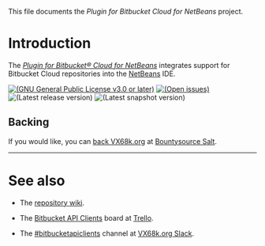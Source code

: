 This file documents the *Plugin for Bitbucket Cloud for NetBeans* project.

# Introduction

The *[Plugin for Bitbucket® Cloud for NetBeans]* integrates support for
Bitbucket Cloud repositories into the [NetBeans] IDE.

[Plugin for Bitbucket® Cloud for NetBeans]: https://vx68k.bitbucket.io/netbeans-bitbucket-plugin/
[Bitbucket® Cloud]: https://bitbucket.org/
[NetBeans]: https://netbeans.apache.org/

[![(GNU General Public License v3.0 or later)](https://img.shields.io/badge/license-GPL--3.0--or--later-blue.svg)][GPL-3.0-or-later]
[![(Open issues)](https://img.shields.io/bitbucket/issues/vx68k/netbeans-bitbucket-plugin.svg)][open issues]
![(Latest release version)](https://img.shields.io/maven-central/v/org.vx68k.netbeans.modules/bitbucket-plugin.svg)
![(Latest snapshot version)](https://img.shields.io/nexus/s/https/oss.sonatype.org/org.vx68k.netbeans.modules/bitbucket-plugin.svg)

[GPL-3.0-or-later]: https://spdx.org/licenses/GPL-3.0-or-later.html "GNU General Public License v3.0 or later"
[Open issues]: https://bitbucket.org/vx68k/netbeans-bitbucket-plugin/issues?status=new&status=open

## Backing

If you would like, you can [back VX68k.org][Salt checkout] at [Bountysource Salt].

[Salt checkout]: https://salt.bountysource.com/checkout/amount?team=vx68k
[Bountysource Salt]: https://salt.bountysource.com/

---

# See also

  - The [repository wiki].

  - The [Bitbucket API Clients](https://trello.com/b/IqXdEIN5) board at
    [Trello].

  - The [#bitbucketapiclients](https://vx68k.slack.com/messages/CBZ6HDNAJ)
    channel at [VX68k.org Slack].

[Repository wiki]: https://bitbucket.org/vx68k/netbeans-bitbucket-plugin/wiki/
[Trello]: https://trello.com/
[VX68k.org Slack]: https://vx68k.slack.com/
